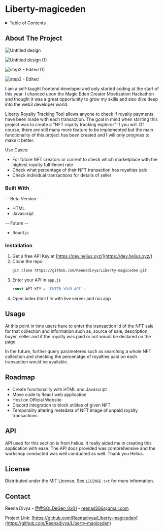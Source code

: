 # Liberty-magiceden

<!-- TABLE OF CONTENTS -->
<details>
  <summary>Table of Contents</summary>
  <ol>
    <li>
      <a href="#about-the-project">About The Project</a>
      <ul>
        <li><a href="#built-with">Built With</a></li>
      </ul>
    </li>
    <li>
      <a href="#getting-started">Getting Started</a>
      <ul>
        <li><a href="#installation">Installation</a></li>
      </ul>
    </li>
    <li><a href="#usage">Usage</a></li>
    <li><a href="#roadmap">Roadmap</a></li>
    <li><a href="#license">License</a></li>
    <li><a href="#contact">Contact</a></li>
    <li><a href="#acknowledgments">Acknowledgments</a></li>
  </ol>
</details>

<!-- ABOUT THE PROJECT -->
## About The Project
![Untitled design](https://user-images.githubusercontent.com/107604182/207511422-f8c819e5-148d-42fd-aeef-19cd3b4a1c04.png)

![Untitled design (1)](https://user-images.githubusercontent.com/107604182/207511431-e644db99-bfef-4f6d-8657-eec4e5e51e2d.png)

![step2 - Edited (1)](https://user-images.githubusercontent.com/107604182/207511792-235f501d-fe5a-41bb-bd97-7c9237d00d58.png)

![step2 - Edited](https://user-images.githubusercontent.com/107604182/207511652-377d206f-0ef7-4b3a-a4a7-a561f9a0cd67.png)


I am a self-taught frontend developer and only started coding at the start of this year. I chanced upon the Magic Eden Creator Moetization Hackathon and thought it was a great opportunity to grow my skills and also dive deep into the web3 developer world.

Liberty Royalty Tracking Tool allows anyone to check if royalty payments have been made with each transaction. The goal in mind when starting this project was to create a "NFT royalty tracking explorer" if you will. Of course, there are still many more feature to be implemented but the main functionality of this project has been created and I will only progress to make it better.

Use Cases: 
* For future NFT creators or current to check which marketplace with the highest royalty fulfillment rate
* Check what percentage of their NFT transaction has royalties paid
* Check individual transactions for details of seller


### Built With

-- Beta Version --
* HTML
* Javascript

-- Future --
* React.js

### Installation

1. Get a free API Key at [https://dev.helius.xyz/](https://dev.helius.xyz/)
2. Clone the repo
   ```sh
   git clone https://github.com/Reenadivya/Liberty-magiceden.git
   ```
3. Enter your API in `app.js`
   ```js
   const API_KEY = 'ENTER YOUR API';
   
4. Open index.html file with live server and run app

<!-- USAGE EXAMPLES -->
## Usage

At this point in time users have to enter the transaction Id of the NFT sale for that collection and information such as, source of sale, description, buyer, seller and if the royalty was paid or not woudl be declared on the page. 

In the future, further query parameteres such as searching a whole NFT collection and checking the percenatge of royalties paid on each transaction would be available.
   
   
<!-- FUTURE -->
## Roadmap

- Create functionality with HTML and Javascript
- Move code to React web application
- Host on Official Website
- Discord integration to block utilites of given NFT
- Temporailry altering metadata of NFT image of unpaid royalty transactions


<!-- API -->
## API

API used for this section is from helius. It really aided me in creating this application with ease. The API docs provided was comprehensive and the workshop conducted was well conducted as well. Thank you Helius.


<!-- LICENSE -->
## License

Distributed under the MIT License. See `LICENSE.txt` for more information.

## Contact

Reena Divya - [@@SOLDeGen_0x01](https://twitter.com/SOLDeGen_0x01) - reenad286@gmail.com

Project Link: [https://github.com/Reenadivya/Liberty-magiceden](https://github.com/Reenadivya/Liberty-magiceden)
